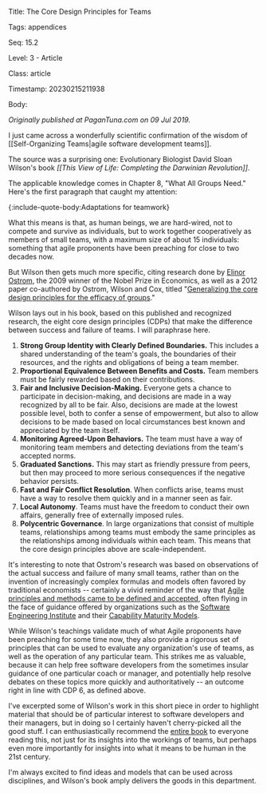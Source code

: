 Title:  The Core Design Principles for Teams

Tags:   appendices

Seq:    15.2

Level:  3 - Article

Class:  article

Timestamp: 20230215211938

Body:

*Originally published at PaganTuna.com on 09 Jul 2019.*

I just came across a wonderfully scientific confirmation of the wisdom of [[Self-Organizing Teams|agile software development teams]]. 

The source was a surprising one: Evolutionary Biologist David Sloan Wilson's book *[[This View of Life: Completing the Darwinian Revolution]]*. 

The applicable knowledge comes in Chapter 8, "What All Groups Need." Here's the first paragraph that caught my attention:

{:include-quote-body:Adaptations for teamwork} 

What this means is that, as human beings, we are hard-wired, not to compete and survive as individuals, but to work together cooperatively as members of small teams, with a maximum size of about 15 individuals: something that agile proponents have been preaching for close to two decades now. 

But Wilson then gets much more specific, citing research done by [Elinor Ostrom](https://en.wikipedia.org/wiki/Elinor_Ostrom), the 2009 winner of the Nobel Prize in Economics, as well as a 2012 paper co-authored by Ostrom, Wilson and Cox, titled "[Generalizing the core design principles for the efficacy of groups](https://www.sciencedirect.com/science/article/abs/pii/S0167268112002697)."

Wilson lays out in his book, based on this published and recognized research, the eight core design principles (CDPs) that make the difference between success and failure of teams. I will paraphrase here. 

1. **Strong Group Identity with Clearly Defined Boundaries.** This includes a shared understanding of the team's goals, the boundaries of their resources, and the rights and obligations of being a team member. 
2. **Proportional Equivalence Between Benefits and Costs.** Team members must be fairly rewarded based on their contributions. 
3. **Fair and Inclusive Decision-Making.** Everyone gets a chance to participate in decision-making, and decisions are made in a way recognized by all to be fair. Also, decisions are made at the lowest possible level, both to confer a sense of empowerment, but also to allow decisions to be made based on local circumstances best known and appreciated by the team itself. 
4. **Monitoring Agreed-Upon Behaviors.** The team must have a way of monitoring team members and detecting deviations from the team's accepted norms. 
5. **Graduated Sanctions.** This may start as friendly pressure from peers, but then may proceed to more serious consequences if the negative behavior persists. 
6. **Fast and Fair Conflict Resolution**. When conflicts arise, teams must have a way to resolve them quickly and in a manner seen as fair. 
7. **Local Autonomy**. Teams must have the freedom to conduct their own affairs, generally free of externally imposed rules. 
8. **Polycentric Governance**. In large organizations that consist of multiple teams, relationships among teams must embody the same principles as the relationships among individuals within each team. This means that the core design principles above are scale-independent. 

It's interesting to note that Ostrom's research was based on observations of the actual success and failure of many small teams, rather than on the invention of increasingly complex formulas and models often favored by traditional economists -- certainly a vivid reminder of the way that [Agile principles and methods came to be defined and accepted](https://en.wikipedia.org/wiki/Agile_software_development), often flying in the face of guidance offered by organizations such as the [Software Engineering Institute](https://www.sei.cmu.edu) and their [Capability Maturity Models](https://en.wikipedia.org/wiki/Capability_Maturity_Model). 

While Wilson's teachings validate much of what Agile proponents have been preaching for some time now, they also provide a rigorous set of principles that can be used to evaluate any organization's use of teams, as well as the operation of any particular team. This strikes me as valuable, because it can help free software developers from the sometimes insular guidance of one particular coach or manager, and potentially help resolve debates on these topics more quickly and authoritatively -- an outcome right in line with CDP 6, as defined above. 

I've excerpted some of Wilson's work in this short piece in order to highlight material that should be of particular interest to software developers and their managers, but in doing so I certainly haven't cherry-picked all the good stuff. I can enthusiastically recommend the [entire book](https://amzn.to/2xkpCPl) to everyone reading this, not just for its insights into the workings of teams, but perhaps even more importantly for insights into what it means to be human in the 21st century. 

I'm always excited to find ideas and models that can be used across disciplines, and Wilson's book amply delivers the goods in this department.
